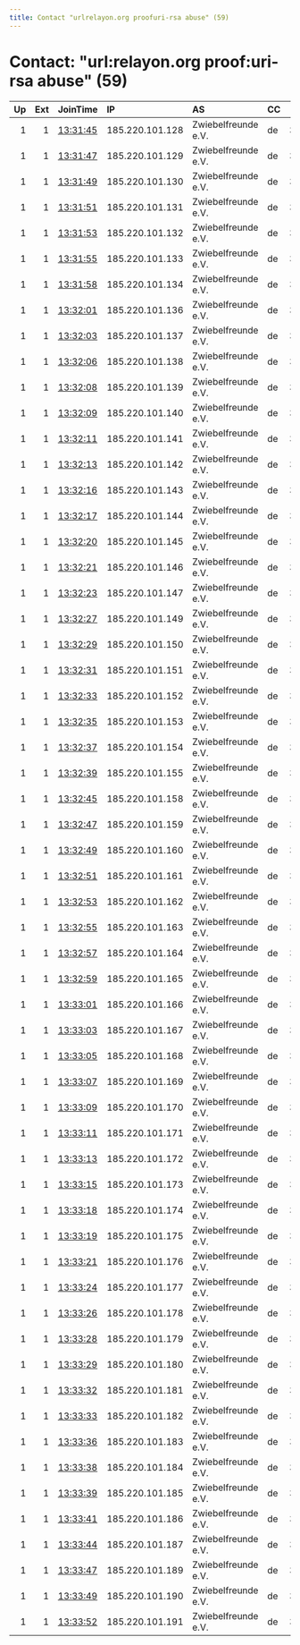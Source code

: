```yaml
---
title: Contact "urlrelayon.org proofuri-rsa abuse" (59)
---
```


# Contact: "url:relayon.org proof:uri-rsa abuse" (59)

|   Up |   Ext | JoinTime                                                                                              | IP              | AS                  | CC   |   ORp |   Dirp | OS    | Version   | Nickname    |   eFamMembers |
|-----:|------:|:------------------------------------------------------------------------------------------------------|:----------------|:--------------------|:-----|------:|-------:|:------|:----------|:------------|--------------:|
|    1 |     1 | [13:31:45](https://nusenu.github.io/OrNetStats/w/relay/1222774D8599A5F53DD15B43D56ADB2FA2148F60.html) | 185.220.101.128 | Zwiebelfreunde e.V. | de   | 30128 |      0 | Linux | 0.4.7.8   | relayon0328 |             1 |
|    1 |     1 | [13:31:47](https://nusenu.github.io/OrNetStats/w/relay/FB3D2BA021C9BDFAA517A4E0D14CE21A6DD6F2D4.html) | 185.220.101.129 | Zwiebelfreunde e.V. | de   | 30129 |      0 | Linux | 0.4.7.8   | relayon0329 |             1 |
|    1 |     1 | [13:31:49](https://nusenu.github.io/OrNetStats/w/relay/E684A0F8AFD48FD7617115A495C69E363D9020CA.html) | 185.220.101.130 | Zwiebelfreunde e.V. | de   | 30130 |      0 | Linux | 0.4.7.13  | relayon0330 |             1 |
|    1 |     1 | [13:31:51](https://nusenu.github.io/OrNetStats/w/relay/3CCB7B25D0F59AE1B0484D6D907C4384D269745C.html) | 185.220.101.131 | Zwiebelfreunde e.V. | de   | 30131 |      0 | Linux | 0.4.7.8   | relayon0331 |             1 |
|    1 |     1 | [13:31:53](https://nusenu.github.io/OrNetStats/w/relay/713D17162BEACACEBB46C274850A22B4A2A7BBB2.html) | 185.220.101.132 | Zwiebelfreunde e.V. | de   | 30132 |      0 | Linux | 0.4.7.13  | relayon0332 |             1 |
|    1 |     1 | [13:31:55](https://nusenu.github.io/OrNetStats/w/relay/B825430B0AC6DD79D952423FA036A1238C11D4A6.html) | 185.220.101.133 | Zwiebelfreunde e.V. | de   | 30133 |      0 | Linux | 0.4.7.8   | relayon0333 |             1 |
|    1 |     1 | [13:31:58](https://nusenu.github.io/OrNetStats/w/relay/D5D45FD8895E33E86762F60DD89CFB672DD48CBE.html) | 185.220.101.134 | Zwiebelfreunde e.V. | de   | 30134 |      0 | Linux | 0.4.7.13  | relayon0334 |             1 |
|    1 |     1 | [13:32:01](https://nusenu.github.io/OrNetStats/w/relay/7EEB7AFF1CD9DF573987DF061FD7C5F3A923387F.html) | 185.220.101.136 | Zwiebelfreunde e.V. | de   | 30136 |      0 | Linux | 0.4.7.8   | relayon0336 |             1 |
|    1 |     1 | [13:32:03](https://nusenu.github.io/OrNetStats/w/relay/F5A684405DAF449CE4885315C77B5C85EFB88E72.html) | 185.220.101.137 | Zwiebelfreunde e.V. | de   | 30137 |      0 | Linux | 0.4.7.13  | relayon0337 |             1 |
|    1 |     1 | [13:32:06](https://nusenu.github.io/OrNetStats/w/relay/BDD483C1AFFF86711BEAB5565E88644B4349A0DA.html) | 185.220.101.138 | Zwiebelfreunde e.V. | de   | 30138 |      0 | Linux | 0.4.7.8   | relayon0338 |             1 |
|    1 |     1 | [13:32:08](https://nusenu.github.io/OrNetStats/w/relay/47C03DF302101EEBE57C9C7B624D6A19C87CB2A6.html) | 185.220.101.139 | Zwiebelfreunde e.V. | de   | 30139 |      0 | Linux | 0.4.7.13  | relayon0339 |             1 |
|    1 |     1 | [13:32:09](https://nusenu.github.io/OrNetStats/w/relay/45BFAB4C79FAF2CCE01DF3BCDB27347DE2E816A1.html) | 185.220.101.140 | Zwiebelfreunde e.V. | de   | 30140 |      0 | Linux | 0.4.7.8   | relayon0340 |             1 |
|    1 |     1 | [13:32:11](https://nusenu.github.io/OrNetStats/w/relay/5CA693D218DDC998595A5A926307F24EEE2AE0EC.html) | 185.220.101.141 | Zwiebelfreunde e.V. | de   | 30141 |      0 | Linux | 0.4.7.13  | relayon0341 |             1 |
|    1 |     1 | [13:32:13](https://nusenu.github.io/OrNetStats/w/relay/38431599F13FE003D36B432DC29E9EA91AB3F6D4.html) | 185.220.101.142 | Zwiebelfreunde e.V. | de   | 30142 |      0 | Linux | 0.4.7.8   | relayon0342 |             1 |
|    1 |     1 | [13:32:16](https://nusenu.github.io/OrNetStats/w/relay/CE16059B4F73A45CA17CBF3341068464AF094681.html) | 185.220.101.143 | Zwiebelfreunde e.V. | de   | 30343 |      0 | Linux | 0.4.7.13  | relayon0343 |             1 |
|    1 |     1 | [13:32:17](https://nusenu.github.io/OrNetStats/w/relay/B851155BC4D06332BB3B513AFDB2549FFC5DC5E6.html) | 185.220.101.144 | Zwiebelfreunde e.V. | de   | 30144 |      0 | Linux | 0.4.7.13  | relayon0344 |             1 |
|    1 |     1 | [13:32:20](https://nusenu.github.io/OrNetStats/w/relay/8EA47C86E60DBBC9EE7093138FE61BA7014C73B5.html) | 185.220.101.145 | Zwiebelfreunde e.V. | de   | 30145 |      0 | Linux | 0.4.7.13  | relayon0345 |             1 |
|    1 |     1 | [13:32:21](https://nusenu.github.io/OrNetStats/w/relay/69A78B6E344546E6458C5536C5D8639728CD355D.html) | 185.220.101.146 | Zwiebelfreunde e.V. | de   | 30146 |      0 | Linux | 0.4.7.8   | relayon0346 |             1 |
|    1 |     1 | [13:32:23](https://nusenu.github.io/OrNetStats/w/relay/2007D6BCF9E362B92FF6F06A79C42AF45487D423.html) | 185.220.101.147 | Zwiebelfreunde e.V. | de   | 30147 |      0 | Linux | 0.4.7.8   | relayon0347 |             1 |
|    1 |     1 | [13:32:27](https://nusenu.github.io/OrNetStats/w/relay/B867AD08650FC41537F7B52492F7024D6D85F717.html) | 185.220.101.149 | Zwiebelfreunde e.V. | de   | 30149 |      0 | Linux | 0.4.7.13  | relayon0349 |             1 |
|    1 |     1 | [13:32:29](https://nusenu.github.io/OrNetStats/w/relay/9DCAD3DBEFDA6015D113C9ABC010B1490620CD2C.html) | 185.220.101.150 | Zwiebelfreunde e.V. | de   | 30150 |      0 | Linux | 0.4.7.13  | relayon0350 |             1 |
|    1 |     1 | [13:32:31](https://nusenu.github.io/OrNetStats/w/relay/A32ABC2D159218911257A8329B9E18A62D10E08B.html) | 185.220.101.151 | Zwiebelfreunde e.V. | de   | 30151 |      0 | Linux | 0.4.7.8   | relayon0351 |             1 |
|    1 |     1 | [13:32:33](https://nusenu.github.io/OrNetStats/w/relay/1478757BB31BD11433041D24A4F754EF899DC379.html) | 185.220.101.152 | Zwiebelfreunde e.V. | de   | 30152 |      0 | Linux | 0.4.7.13  | relayon0352 |             1 |
|    1 |     1 | [13:32:35](https://nusenu.github.io/OrNetStats/w/relay/161B47471ABDE9C4400B6AEF623F123AC2512DF9.html) | 185.220.101.153 | Zwiebelfreunde e.V. | de   | 30153 |      0 | Linux | 0.4.7.13  | relayon0353 |             1 |
|    1 |     1 | [13:32:37](https://nusenu.github.io/OrNetStats/w/relay/D873FB2D86AC3B7B8ED2C1F19DD58E99A842D385.html) | 185.220.101.154 | Zwiebelfreunde e.V. | de   | 30154 |      0 | Linux | 0.4.7.13  | relayon0334 |             1 |
|    1 |     1 | [13:32:39](https://nusenu.github.io/OrNetStats/w/relay/E8987869E0D75DD2F5B18FE0D6152FA1FA1C3087.html) | 185.220.101.155 | Zwiebelfreunde e.V. | de   | 30155 |      0 | Linux | 0.4.7.8   | relayon0355 |             1 |
|    1 |     1 | [13:32:45](https://nusenu.github.io/OrNetStats/w/relay/2E143E1CC956D90F533D196D67B2BC1B7C6E1215.html) | 185.220.101.158 | Zwiebelfreunde e.V. | de   | 30158 |      0 | Linux | 0.4.7.13  | relayon0358 |             1 |
|    1 |     1 | [13:32:47](https://nusenu.github.io/OrNetStats/w/relay/76ADD92A79BE1FCF80138149C444DEB0B5AB0D53.html) | 185.220.101.159 | Zwiebelfreunde e.V. | de   | 30159 |      0 | Linux | 0.4.7.13  | relayon0359 |             1 |
|    1 |     1 | [13:32:49](https://nusenu.github.io/OrNetStats/w/relay/8E71E79774A9AA901F0905051D7D951714B92439.html) | 185.220.101.160 | Zwiebelfreunde e.V. | de   | 30160 |      0 | Linux | 0.4.7.13  | relayon0360 |             1 |
|    1 |     1 | [13:32:51](https://nusenu.github.io/OrNetStats/w/relay/A1CB336BD5892943FA576AE553F8A64FF4CD8690.html) | 185.220.101.161 | Zwiebelfreunde e.V. | de   | 30061 |      0 | Linux | 0.4.7.13  | relayon0361 |             1 |
|    1 |     1 | [13:32:53](https://nusenu.github.io/OrNetStats/w/relay/DC970E0BAE2A4CAE3E11010B4CA829CAEFD775B3.html) | 185.220.101.162 | Zwiebelfreunde e.V. | de   | 30162 |      0 | Linux | 0.4.7.13  | relayon0362 |             1 |
|    1 |     1 | [13:32:55](https://nusenu.github.io/OrNetStats/w/relay/F08ED6AC7FB6E84DA41B80A6E71C7900E1C7C37F.html) | 185.220.101.163 | Zwiebelfreunde e.V. | de   | 30163 |      0 | Linux | 0.4.7.13  | relayon0363 |             1 |
|    1 |     1 | [13:32:57](https://nusenu.github.io/OrNetStats/w/relay/3BB55572D89589880A9CC2567BCACF3CB458D2A5.html) | 185.220.101.164 | Zwiebelfreunde e.V. | de   | 30164 |      0 | Linux | 0.4.7.13  | relayon0364 |             1 |
|    1 |     1 | [13:32:59](https://nusenu.github.io/OrNetStats/w/relay/86865542878BC2CE252BB59E4DCCC2FD803A4019.html) | 185.220.101.165 | Zwiebelfreunde e.V. | de   | 30165 |      0 | Linux | 0.4.7.13  | relayon0365 |             1 |
|    1 |     1 | [13:33:01](https://nusenu.github.io/OrNetStats/w/relay/78F3E286F1CA31E9C8F62F7AF37C44DF5C987BF9.html) | 185.220.101.166 | Zwiebelfreunde e.V. | de   | 30166 |      0 | Linux | 0.4.7.8   | relayon0366 |             1 |
|    1 |     1 | [13:33:03](https://nusenu.github.io/OrNetStats/w/relay/4411E89865DCD2187720377517949E779D697AE4.html) | 185.220.101.167 | Zwiebelfreunde e.V. | de   | 30167 |      0 | Linux | 0.4.7.13  | relayon0367 |             1 |
|    1 |     1 | [13:33:05](https://nusenu.github.io/OrNetStats/w/relay/41F3DBD52544D065EA488175BBAD5993EFAE2757.html) | 185.220.101.168 | Zwiebelfreunde e.V. | de   | 30168 |      0 | Linux | 0.4.7.13  | relayon0368 |             1 |
|    1 |     1 | [13:33:07](https://nusenu.github.io/OrNetStats/w/relay/833FBF6E5895177294F249C012F668D88B1CAA87.html) | 185.220.101.169 | Zwiebelfreunde e.V. | de   | 30169 |      0 | Linux | 0.4.7.13  | relayon0369 |             1 |
|    1 |     1 | [13:33:09](https://nusenu.github.io/OrNetStats/w/relay/62CB5307993D5C2728E4B91DC79C4D57EBE83F48.html) | 185.220.101.170 | Zwiebelfreunde e.V. | de   | 30170 |      0 | Linux | 0.4.7.13  | relayon0370 |             1 |
|    1 |     1 | [13:33:11](https://nusenu.github.io/OrNetStats/w/relay/A73E393B7318F2B62BFB7AAE76737A3F085D9929.html) | 185.220.101.171 | Zwiebelfreunde e.V. | de   | 30171 |      0 | Linux | 0.4.7.13  | relayon0371 |             1 |
|    1 |     1 | [13:33:13](https://nusenu.github.io/OrNetStats/w/relay/75BEAEF898D3602D71088F0773AD9178B859273E.html) | 185.220.101.172 | Zwiebelfreunde e.V. | de   | 30172 |      0 | Linux | 0.4.7.13  | relayon0372 |             1 |
|    1 |     1 | [13:33:15](https://nusenu.github.io/OrNetStats/w/relay/5F74940E14325D051239F4277D53B97D78C19365.html) | 185.220.101.173 | Zwiebelfreunde e.V. | de   | 30173 |      0 | Linux | 0.4.7.13  | relayon0373 |             1 |
|    1 |     1 | [13:33:18](https://nusenu.github.io/OrNetStats/w/relay/E2F1CA56B91642E8C84362367EE40A9EE6B430C5.html) | 185.220.101.174 | Zwiebelfreunde e.V. | de   | 30174 |      0 | Linux | 0.4.7.13  | relayon0374 |             1 |
|    1 |     1 | [13:33:19](https://nusenu.github.io/OrNetStats/w/relay/B9A466F3AC1CA35BF3F833F40B462C67B8BEE103.html) | 185.220.101.175 | Zwiebelfreunde e.V. | de   | 30175 |      0 | Linux | 0.4.7.13  | relayon0375 |             1 |
|    1 |     1 | [13:33:21](https://nusenu.github.io/OrNetStats/w/relay/C02C4A53FE74BFC837728B44B37631E1AE9BA361.html) | 185.220.101.176 | Zwiebelfreunde e.V. | de   | 30176 |      0 | Linux | 0.4.7.13  | relayon0376 |             1 |
|    1 |     1 | [13:33:24](https://nusenu.github.io/OrNetStats/w/relay/D7F775E0DD57005AEDA37C5EE92ABC4784B577F9.html) | 185.220.101.177 | Zwiebelfreunde e.V. | de   | 30177 |      0 | Linux | 0.4.7.13  | relayon0377 |             1 |
|    1 |     1 | [13:33:26](https://nusenu.github.io/OrNetStats/w/relay/E61EE5324E282AFF34DC8A2C9918F6D6511C0AA9.html) | 185.220.101.178 | Zwiebelfreunde e.V. | de   | 30178 |      0 | Linux | 0.4.7.13  | relayon0378 |             1 |
|    1 |     1 | [13:33:28](https://nusenu.github.io/OrNetStats/w/relay/99F219DDAEF6309D2A3FD841BBA4537FAE60AD34.html) | 185.220.101.179 | Zwiebelfreunde e.V. | de   | 30179 |      0 | Linux | 0.4.7.13  | relayon0379 |             1 |
|    1 |     1 | [13:33:29](https://nusenu.github.io/OrNetStats/w/relay/E95F601C8335C96B1C367B74A1798FCE4058FF67.html) | 185.220.101.180 | Zwiebelfreunde e.V. | de   | 30180 |      0 | Linux | 0.4.7.13  | relayon0380 |             1 |
|    1 |     1 | [13:33:32](https://nusenu.github.io/OrNetStats/w/relay/0274425E1CA02B6F4500F9BC0699FA7A8BC08C2F.html) | 185.220.101.181 | Zwiebelfreunde e.V. | de   | 30181 |      0 | Linux | 0.4.7.13  | relayon0381 |             1 |
|    1 |     1 | [13:33:33](https://nusenu.github.io/OrNetStats/w/relay/413594688846CB3DF71FD11174776EAC80FC278D.html) | 185.220.101.182 | Zwiebelfreunde e.V. | de   | 30182 |      0 | Linux | 0.4.7.13  | relayon0382 |             1 |
|    1 |     1 | [13:33:36](https://nusenu.github.io/OrNetStats/w/relay/2C24A992DFACEE87920CA16F137CEC7C795EDC53.html) | 185.220.101.183 | Zwiebelfreunde e.V. | de   | 30183 |      0 | Linux | 0.4.7.13  | relayon0383 |             1 |
|    1 |     1 | [13:33:38](https://nusenu.github.io/OrNetStats/w/relay/D8B90C5E54EA22D2BFDAC3E64340EC74D9FBB902.html) | 185.220.101.184 | Zwiebelfreunde e.V. | de   | 30184 |      0 | Linux | 0.4.7.13  | relayon0384 |             1 |
|    1 |     1 | [13:33:39](https://nusenu.github.io/OrNetStats/w/relay/AB3638F4D18E0EF3A08384D1056E0B7237F83943.html) | 185.220.101.185 | Zwiebelfreunde e.V. | de   | 30185 |      0 | Linux | 0.4.7.13  | relayon0385 |             1 |
|    1 |     1 | [13:33:41](https://nusenu.github.io/OrNetStats/w/relay/DF3ACB10FE6B2F6DF53BFAEC21F0B30FFCF391F5.html) | 185.220.101.186 | Zwiebelfreunde e.V. | de   | 30186 |      0 | Linux | 0.4.7.13  | relayon0386 |             1 |
|    1 |     1 | [13:33:44](https://nusenu.github.io/OrNetStats/w/relay/FA45A97F27C667A1C522F0BEF8435213887682B2.html) | 185.220.101.187 | Zwiebelfreunde e.V. | de   | 30187 |      0 | Linux | 0.4.7.13  | relayon0387 |             1 |
|    1 |     1 | [13:33:47](https://nusenu.github.io/OrNetStats/w/relay/DDA74143F7C6BF87A252DF36B2E3ACD6F780ACC6.html) | 185.220.101.189 | Zwiebelfreunde e.V. | de   | 30189 |      0 | Linux | 0.4.7.13  | relayon0389 |             1 |
|    1 |     1 | [13:33:49](https://nusenu.github.io/OrNetStats/w/relay/596EA54DA569A3A911E289B6FB5306F947DDBD08.html) | 185.220.101.190 | Zwiebelfreunde e.V. | de   | 30190 |      0 | Linux | 0.4.7.13  | relayon0390 |             1 |
|    1 |     1 | [13:33:52](https://nusenu.github.io/OrNetStats/w/relay/673D958E196F89F5D55927010AE8989DF91505EB.html) | 185.220.101.191 | Zwiebelfreunde e.V. | de   | 30191 |      0 | Linux | 0.4.7.13  | relayon0391 |             1 |
